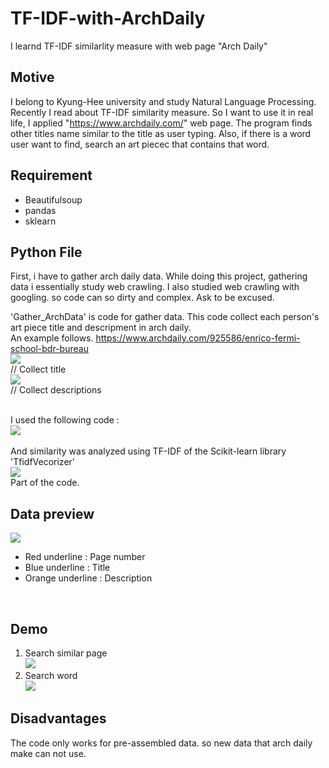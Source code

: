 # TF-IDF-with-ArchDaily
I learnd TF-IDF similarlity measure with web page "Arch Daily"

## Motive
I belong to Kyung-Hee university and study Natural Language Processing. 
Recently I read about TF-IDF similarity measure. 
So I want to use it in real life, I applied "https://www.archdaily.com/" web page. The program finds other titles name similar to the title as user typing. Also, if there is a word user want to find, search an art piecec that contains that word. 

## Requirement
- Beautifulsoup
- pandas
- sklearn

## Python File
First, i have to gather arch daily data. While doing this project, gathering data i essentially study web crawling.
I also studied web crawling with googling. so code can so dirty and complex. Ask to be excused.

'Gather_ArchData' is code for gather data. This code collect each person's art piece title and descripment in arch daily.
<br>An example follows. https://www.archdaily.com/925586/enrico-fermi-school-bdr-bureau <br>
<img src = https://user-images.githubusercontent.com/55969260/65871434-5a014b80-e3b9-11e9-8015-e59f592fea89.png> <br>
// Collect title <br>
<img src =https://user-images.githubusercontent.com/55969260/65871924-689c3280-e3ba-11e9-9ea8-6d5ea2d75059.png> <br>
// Collect descriptions <br> <br>

I used the following code : <br>
<img src = https://user-images.githubusercontent.com/55969260/65871818-325eb300-e3ba-11e9-8d4f-ee8733451af2.png> <br>
<br>
And similarity was analyzed using TF-IDF of the Scikit-learn library 'TfidfVecorizer' <br>
<img src = "https://user-images.githubusercontent.com/55969260/65872583-d563fc80-e3bb-11e9-9662-6531e2cc9d82.png"> <br>
Part of the code. <br>

## Data preview
<img src = https://user-images.githubusercontent.com/55969260/65872841-794da800-e3bc-11e9-9102-277c6a56696a.png> <br>
- Red underline : Page number
- Blue underline : Title
- Orange underline : Description
<br>

## Demo
1. Search similar page <br>
<img src = https://user-images.githubusercontent.com/55969260/65873637-8f5c6800-e3be-11e9-8beb-cc4b17c1b453.png> <br>
2. Search word <br>
<img src = https://user-images.githubusercontent.com/55969260/65873654-9a16fd00-e3be-11e9-892b-feabbc05baef.png> <br>

## Disadvantages
The code only works for pre-assembled data. so new data that arch daily make can not use. 
